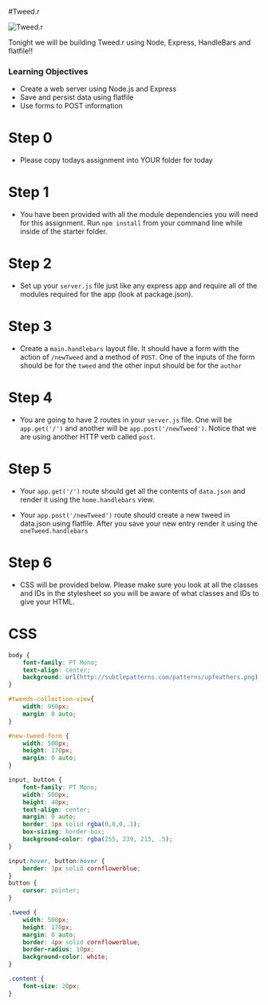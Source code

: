 #Tweed.r

![Tweed.r](http://i.telegraph.co.uk/multimedia/archive/02640/twitter-happy_2640049b.jpg)

Tonight we will be building Tweed.r using Node, Express, HandleBars and flatfile!!

### Learning Objectives

* Create a web server using Node.js and Express
* Save and persist data using flatfile
* Use forms to POST information

# Step 0

- Please copy todays assignment into YOUR folder for today

# Step 1

- You have been provided with all the module dependencies you will need for this assignment. Run `npm install` from your command line while inside of the starter folder.

# Step 2 

- Set up your `server.js` file just like any express app and require all of the modules required for the app (look at package.json). 

# Step 3 

- Create a `main.handlebars` layout file. It should have a form with the action of `/newTweed` and a method of `POST`. One of the inputs of the form should be for the `tweed` and the other input should be for the `author`

# Step 4

- You are going to have 2 routes in your `server.js` file. One will be `app.get('/')` and another will be `app.post('/newTweed')`. Notice that we are using another HTTP verb called `post`.

# Step 5

- Your `app.get('/')` route should get all the contents of `data.json` and render it using the `home.handlebars` view.

- Your `app.post('/newTweed')` route should create a new tweed in data.json using flatfile. After you save your new entry render it using the `oneTweed.handlebars`

# Step 6

- CSS will be provided below. Please make sure you look at all the classes and IDs in the stylesheet so you will be aware of what classes and IDs to give your HTML.

# CSS

```css
body {
	font-family: PT Mono;
	text-align: center;
	background: url(http://subtlepatterns.com/patterns/upfeathers.png);
}

#tweeds-collection-view{
	width: 960px;
	margin: 0 auto;
}

#new-tweed-form {
	width: 500px;
	height: 170px;
	margin: 0 auto;
}

input, button {
	font-family: PT Mono;
	width: 500px;
	height: 40px;
	text-align: center;
	margin: 0 auto;
	border: 1px solid rgba(0,0,0,.1);
	box-sizing: border-box;
	background-color: rgba(255, 239, 213, .5);
}

input:hover, button:hover {
	border: 1px solid cornflowerblue;
}
button {
	cursor: pointer;
}

.tweed {
	width: 500px;
	height: 170px;
	margin: 0 auto;
	border: 4px solid cornflowerblue;
	border-radius: 10px;
	background-color: white;
}

.content {
	font-size: 20px;
}

```
